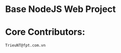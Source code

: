 Base NodeJS Web Project
====================


Core Contributors:
====================
	TrieuNT@fpt.com.vn
	
